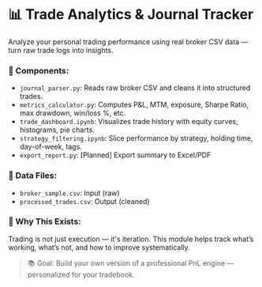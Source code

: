 # 📊 Trade Analytics & Journal Tracker

Analyze your personal trading performance using real broker CSV data — turn raw trade logs into insights.

### 🧰 Components:
- `journal_parser.py`: Reads raw broker CSV and cleans it into structured trades.
- `metrics_calculator.py`: Computes P&L, MTM, exposure, Sharpe Ratio, max drawdown, win/loss %, etc.
- `trade_dashboard.ipynb`: Visualizes trade history with equity curves, histograms, pie charts.
- `strategy_filtering.ipynb`: Slice performance by strategy, holding time, day-of-week, tags.
- `export_report.py`: [Planned] Export summary to Excel/PDF

### 📁 Data Files:
- `broker_sample.csv`: Input (raw)
- `processed_trades.csv`: Output (cleaned)

### 🧠 Why This Exists:
Trading is not just execution — it's iteration. This module helps track what’s working, what’s not, and how to improve systematically.

> 📚 Goal: Build your own version of a professional PnL engine — personalized for your tradebook.
